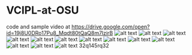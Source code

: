 # VCIPL-at-OSU
code and sample video at
https://drive.google.com/open?id=19j8U0DRo17Pu8_Mqdt80tQaQ8m7lzirB
![alt text](https://github.com/aaronwu2017/VCIPL-at-OSU/blob/master/report%20ecen5070(1)-page-001.jpg)
![alt text](https://github.com/aaronwu2017/VCIPL-at-OSU/blob/master/report%20ecen5070(1)-page-002.jpg)
![alt text](https://github.com/aaronwu2017/VCIPL-at-OSU/blob/master/report%20ecen5070(1)-page-003.jpg)
![alt text](https://github.com/aaronwu2017/VCIPL-at-OSU/blob/master/report%20ecen5070(1)-page-004.jpg)
![alt text](https://github.com/aaronwu2017/VCIPL-at-OSU/blob/master/report%20ecen5070(1)-page-005.jpg)
![alt text](https://github.com/aaronwu2017/VCIPL-at-OSU/blob/master/report%20ecen5070(1)-page-006.jpg)
![alt text](https://github.com/aaronwu2017/VCIPL-at-OSU/blob/master/report%20ecen5070(1)-page-007.jpg)
![alt text](https://github.com/aaronwu2017/VCIPL-at-OSU/blob/master/report%20ecen5070(1)-page-008.jpg)
![alt text](https://github.com/aaronwu2017/VCIPL-at-OSU/blob/master/report%20ecen5070(1)-page-009.jpg)
![alt text](https://github.com/aaronwu2017/VCIPL-at-OSU/blob/master/report%20ecen5070(1)-page-0010.jpg)
![alt text](https://github.com/aaronwu2017/VCIPL-at-OSU/blob/master/report%20ecen5070(1)-page-0011.jpg)
![alt text](https://github.com/aaronwu2017/VCIPL-at-OSU/blob/master/report%20ecen5070(1)-page-0012.jpg)
![alt text](https://github.com/aaronwu2017/VCIPL-at-OSU/blob/master/report%20ecen5070(1)-page-0013.jpg)
32q145rq32 
